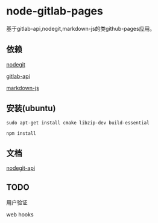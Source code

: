 # node-gitlab-pages

基于gitlab-api,nodegit,markdown-js的类github-pages应用。

## 依赖

[nodegit](https://github.com/nodegit/nodegit)

[gitlab-api](https://github.com/gitlabhq/gitlabhq/tree/master/doc/api)

[markdown-js](https://github.com/evilstreak/markdown-js)

## 安装(ubuntu)

    sudo apt-get install cmake libzip-dev build-essential

    npm install

## 文档

[nodegit-api](http://www.nodegit.org/nodegit/)

## TODO

用户验证

web hooks